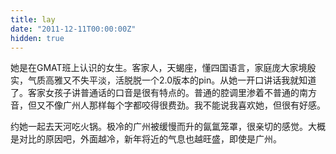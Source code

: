 ```yaml
---
title: lay
date: "2011-12-11T00:00:00Z"
hidden: true
---
```

她是在GMAT班上认识的女生。客家人，天蝎座，懂四国语言，家庭庞大家境殷实，气质高雅又不失平淡，活脱脱一个2.0版本的pin。从她一开口讲话我就知道了。客家女孩子讲普通话的口音是很有特点的。普通的腔调里渗着不普通的南方音，但又不像广州人那样每个字都咬得很费劲。我不能说我喜欢她，但很有好感。

约她一起去天河吃火锅。极冷的广州被缓慢而升的氤氲笼罩，很亲切的感觉。大概是对比的原因吧，外面越冷，新年将近的气息也越旺盛，即使是广州。